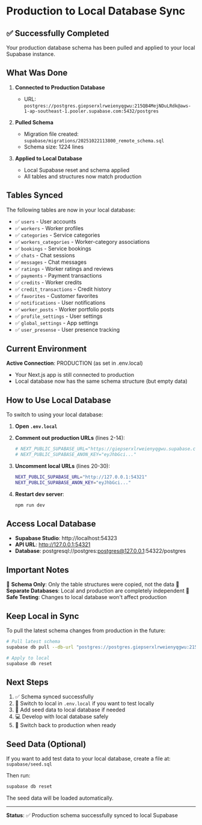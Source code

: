 # Production to Local Database Sync

## ✅ Successfully Completed

Your production database schema has been pulled and applied to your local Supabase instance.

## What Was Done

1. **Connected to Production Database**
   - URL: `postgres://postgres.giepserxlrweienyqgwu:215QB4MejNDuLRdk@aws-1-ap-southeast-1.pooler.supabase.com:5432/postgres`

2. **Pulled Schema**
   - Migration file created: `supabase/migrations/20251022113800_remote_schema.sql`
   - Schema size: 1224 lines

3. **Applied to Local Database**
   - Local Supabase reset and schema applied
   - All tables and structures now match production

## Tables Synced

The following tables are now in your local database:

- ✅ `users` - User accounts
- ✅ `workers` - Worker profiles
- ✅ `categories` - Service categories
- ✅ `workers_categories` - Worker-category associations
- ✅ `bookings` - Service bookings
- ✅ `chats` - Chat sessions
- ✅ `messages` - Chat messages
- ✅ `ratings` - Worker ratings and reviews
- ✅ `payments` - Payment transactions
- ✅ `credits` - Worker credits
- ✅ `credit_transactions` - Credit history
- ✅ `favorites` - Customer favorites
- ✅ `notifications` - User notifications
- ✅ `worker_posts` - Worker portfolio posts
- ✅ `profile_settings` - User settings
- ✅ `global_settings` - App settings
- ✅ `user_presense` - User presence tracking

## Current Environment

**Active Connection**: PRODUCTION (as set in .env.local)
- Your Next.js app is still connected to production
- Local database now has the same schema structure (but empty data)

## How to Use Local Database

To switch to using your local database:

1. **Open `.env.local`**

2. **Comment out production URLs** (lines 2-14):
   ```bash
   # NEXT_PUBLIC_SUPABASE_URL="https://giepserxlrweienyqgwu.supabase.co"
   # NEXT_PUBLIC_SUPABASE_ANON_KEY="eyJhbGci..."
   ```

3. **Uncomment local URLs** (lines 20-30):
   ```bash
   NEXT_PUBLIC_SUPABASE_URL="http://127.0.0.1:54321"
   NEXT_PUBLIC_SUPABASE_ANON_KEY="eyJhbGci..."
   ```

4. **Restart dev server**:
   ```bash
   npm run dev
   ```

## Access Local Database

- **Supabase Studio**: http://localhost:54323
- **API URL**: http://127.0.0.1:54321
- **Database**: postgresql://postgres:postgres@127.0.0.1:54322/postgres

## Important Notes

📌 **Schema Only**: Only the table structures were copied, not the data
📌 **Separate Databases**: Local and production are completely independent
📌 **Safe Testing**: Changes to local database won't affect production

## Keep Local in Sync

To pull the latest schema changes from production in the future:

```bash
# Pull latest schema
supabase db pull --db-url "postgres://postgres.giepserxlrweienyqgwu:215QB4MejNDuLRdk@aws-1-ap-southeast-1.pooler.supabase.com:5432/postgres"

# Apply to local
supabase db reset
```

## Next Steps

1. ✅ Schema synced successfully
2. 🔄 Switch to local in `.env.local` if you want to test locally
3. 🧪 Add seed data to local database if needed
4. 💻 Develop with local database safely
5. 🚀 Switch back to production when ready

## Seed Data (Optional)

If you want to add test data to your local database, create a file at:
`supabase/seed.sql`

Then run:
```bash
supabase db reset
```

The seed data will be loaded automatically.

---

**Status**: ✅ Production schema successfully synced to local Supabase
